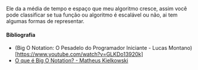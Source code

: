 
Ele da a média de tempo e espaço que meu algoritmo cresce, assim você pode classificar se tua função ou algoritmo é escalável ou não, ai tem algumas formas de representar.




#### Bibliografia

- (Big O Notation: O Pesadelo do Programador Iniciante - Lucas Montano)[https://www.youtube.com/watch?v=GLKDo13920k]
- [O que é Big O Notation? - Matheus Kielkowski](https://medium.com/linkapi-solutions/o-que-%C3%A9-big-o-notation-32f171e4a045)